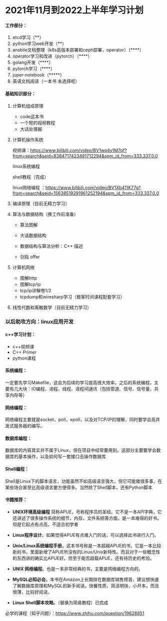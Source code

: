 # 2021年11月到2022上半年学习计划

#### 工作部分：

1. etcd学习（**）
2. python学习web开发（**）
3. ansbile文档整理（k8s高版本部署和ceph部署，operator）（****）
4. operator学习和改进（pytorch）（****）
5. golang开发（****）
6. pytorch学习（****）
7. juper-notebook（*****）
8. 英语文档阅读（一本书 未选择呢）

#### 基础知识部分：

1. 计算机组成原理

   - code这本书
   - 一个短的视频教程
   - 大话处理器

2. 计算机操作系统

   视频课：https://www.bilibili.com/video/BV1wq4y1M7qf?from=search&seid=8384717423491712294&spm_id_from=333.337.0.0

   linux系统编程

   shell教程（完成）

   linux网络编程 ：https://www.bilibili.com/video/BV1Xb411K77g?from=search&seid=15638519291961252194&spm_id_from=333.337.0.0

3. 编译原理（目前无精力学习）

4. 算法与数据结构（换工作前准备）

   - 算法图解

   - 大话数据结构
   - 数据结构与算法分析：C++ 描述
   - 剑指 offer

5. 计算机网络

   - 图解http
   - 图解tcp/ip
   - tcp/ip详解卷1/2
   - tcpdump和wiresharp学习（极客时间课程配套学习）

6. 线性代数和离散数学（目前无精力学习）





### 以后助攻方向：linux应用开发

#### c++学习计划：

- c++视频课
- C++ Primer
- python课程

#### 系统编程：

一定要先学习Makefile，这会为后续的学习提高很大效率。之后的系统编程，主要有几大块：IO编程、进程、线程、进程间通讯（包括管道、信号、信号量、共享内存等）

#### 网络编程：

网络编程主要就是socket，poll，epoll，以及对TCP/IP的理解，同时要学会高并发式服务器的编写。

#### 数据库编程：

数据库的内容其实并不属于Linux，但在项目中经常要用到。这部分主要要学会数据库的基本操作，以及如何写一套接口去操作数据库

#### Shell编程：

Shell是Linux下的脚本语言，功能虽然不如高级语言强大，但它可能做很多事，在某些场合甚至比高级语言要方便得多。当然除了Shell脚本，还有Python脚本

#### 书籍推荐：

- **UNIX环境高级编程**  简称APUE，号称程序员的圣经。它不是一本API字典，它还讲述了很多操作系统的细节，内存，文件系统等方面，是一本难得的好书。但是它起点有点高，不适合初学者

- **Linux程序设计**。如果觉得APUE有点难入门的话，可以选择此书进行入门。

- **Unix/Linux系统编程手册**。这本书号称是一本超越APUE的书，它是一本比较新的书，里面新增了APUE所没有的Linux/Unix新特性。而且对于一些概念性的东西讲的确实比APUE好。但至于能否超载APUE，还有待历史的考验。

- **UNIX 网络编程**。也是一本非常经典的书，主要是网络编程方向的。

- **MySQL必知必会**。本书在Amazon上长期排在数据库销售榜首，建议想快速了解数据库原理和MySQL的新手阅读。快餐性质，简洁明快，小开本，而且很薄，比较好阅读。

- **Linux Shell脚本攻略**。（替换为简易教程）已完成

必学的课程（知乎问题）：https://www.zhihu.com/question/19628851

